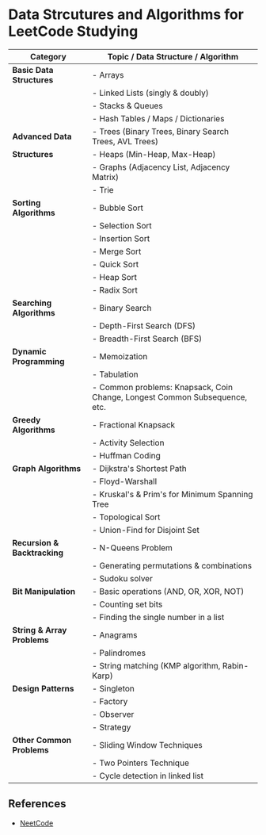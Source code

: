 # Data Strcutures and Algorithms for LeetCode Studying

| **Category**                 | **Topic / Data Structure / Algorithm**                                     |
| ---------------------------- | -------------------------------------------------------------------------- |
| **Basic Data Structures**    | - Arrays                                                                   |
|                              | - Linked Lists (singly & doubly)                                           |
|                              | - Stacks & Queues                                                          |
|                              | - Hash Tables / Maps / Dictionaries                                        |
| **Advanced Data**            | - Trees (Binary Trees, Binary Search Trees, AVL Trees)                     |
| **Structures**               | - Heaps (Min-Heap, Max-Heap)                                               |
|                              | - Graphs (Adjacency List, Adjacency Matrix)                                |
|                              | - Trie                                                                     |
| **Sorting Algorithms**       | - Bubble Sort                                                              |
|                              | - Selection Sort                                                           |
|                              | - Insertion Sort                                                           |
|                              | - Merge Sort                                                               |
|                              | - Quick Sort                                                               |
|                              | - Heap Sort                                                                |
|                              | - Radix Sort                                                               |
| **Searching Algorithms**     | - Binary Search                                                            |
|                              | - Depth-First Search (DFS)                                                 |
|                              | - Breadth-First Search (BFS)                                               |
| **Dynamic Programming**      | - Memoization                                                              |
|                              | - Tabulation                                                               |
|                              | - Common problems: Knapsack, Coin Change, Longest Common Subsequence, etc. |
| **Greedy Algorithms**        | - Fractional Knapsack                                                      |
|                              | - Activity Selection                                                       |
|                              | - Huffman Coding                                                           |
| **Graph Algorithms**         | - Dijkstra's Shortest Path                                                 |
|                              | - Floyd-Warshall                                                           |
|                              | - Kruskal's & Prim's for Minimum Spanning Tree                             |
|                              | - Topological Sort                                                         |
|                              | - Union-Find for Disjoint Set                                              |
| **Recursion & Backtracking** | - N-Queens Problem                                                         |
|                              | - Generating permutations & combinations                                   |
|                              | - Sudoku solver                                                            |
| **Bit Manipulation**         | - Basic operations (AND, OR, XOR, NOT)                                     |
|                              | - Counting set bits                                                        |
|                              | - Finding the single number in a list                                      |
| **String & Array Problems**  | - Anagrams                                                                 |
|                              | - Palindromes                                                              |
|                              | - String matching (KMP algorithm, Rabin-Karp)                              |
| **Design Patterns**          | - Singleton                                                                |
|                              | - Factory                                                                  |
|                              | - Observer                                                                 |
|                              | - Strategy                                                                 |
| **Other Common Problems**    | - Sliding Window Techniques                                                |
|                              | - Two Pointers Technique                                                   |
|                              | - Cycle detection in linked list                                           |

## References

- [NeetCode](https://leetcode.com/discuss/general-discussion/3691891/Leetcode-Lists-for-Blind-75-Grind-75-Grind-169-Neetcode-150-and-SQL-45)
